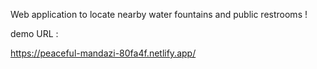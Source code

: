 Web application to locate nearby water fountains and public restrooms !

demo URL : 

https://peaceful-mandazi-80fa4f.netlify.app/ 